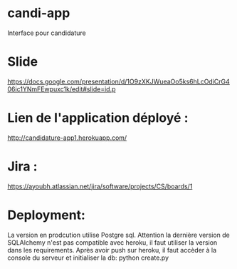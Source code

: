 # candi-app
Interface pour candidature

# Slide  
https://docs.google.com/presentation/d/1O9zXKJWueaOo5ks6hLcOdiCrG406ic1YNmFEwpuxc1k/edit#slide=id.p

# Lien de l'application déployé :
http://candidature-app1.herokuapp.com/

# Jira :
https://ayoubh.atlassian.net/jira/software/projects/CS/boards/1

# Deployment:

La version en prodcution utilise Postgre sql. Attention la dernière version de SQLAlchemy n'est pas compatible avec heroku, il faut utiliser la version dans les requirements.
Après avoir push sur heroku, il faut accèder à la console du serveur et initialiser la db: python create.py
